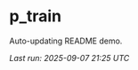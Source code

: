 # p_train

Auto-updating README demo.

<!--START_SECTION:status-->
_Last run: 2025-09-07 21:25 UTC_
<!--END_SECTION:status-->




























































































































































































































































































































































































